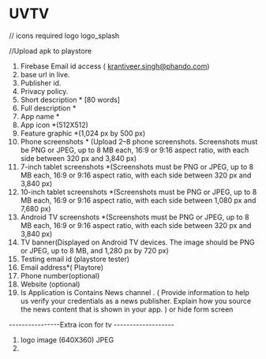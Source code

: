 # UVTV


// icons required
logo 
logo_splash


//Upload apk to playstore

1. Firebase Email id access ( krantiveer.singh@phando.com)
2. base url in live.
3. Publisher id. 
4. Privacy policy.
5. Short description * [80 words]
6. Full description *
7. App name *
8. App icon *(512X512)
9. Feature graphic *(1,024 px by 500 px)
10. Phone screenshots * (Upload 2–8 phone screenshots. Screenshots must be PNG or JPEG, up to 8 MB each, 16:9 or 9:16 aspect ratio, with each side between 320 px and 3,840 px)
11. 7-inch tablet screenshots *(Screenshots must be PNG or JPEG, up to 8 MB each, 16:9 or 9:16 aspect ratio, with each side between 320 px and 3,840 px)
12. 10-inch tablet screenshots *(Screenshots must be PNG or JPEG, up to 8 MB each, 16:9 or 9:16 aspect ratio, with each side between 1,080 px and 7,680 px)
13. Android TV screenshots *(Screenshots must be PNG or JPEG, up to 8 MB each, 16:9 or 9:16 aspect ratio, with each side between 320 px and 3,840 px)
14. TV banner(Displayed on Android TV devices. The image should be PNG or JPEG, up to 8 MB, and 1,280 px by 720 px)
15. Testing email id (playstore tester)
16. Email address*( Playtore) 
17. Phone number(optional)
18. Website (optional)
19. Is Application is Contains News channel . ( Provide information to help us verify your credentials as a news publisher. Explain how you source the news content that is shown in your app. ) or hide form screen 

----------------Extra icon for tv -------------------
1. logo image (640X360) JPEG
2. 





